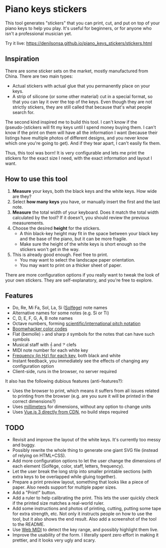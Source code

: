 # Piano keys stickers

This tool generates "stickers" that you can print, cut, and put on top of your
piano keys to help you play. It's useful for beginners, or for anyone who isn't
a professional musician yet.

Try it live: <https://denilsonsa.github.io/piano_keys_stickers/stickers.html>

## Inspiration

There are some sticker sets on the market, mostly manufactured from China.
There are two main types:

* Actual stickers with actual glue that you permanently place on your keys.
* A strip of silicone (or some other material) cut in a special format, so that
you can lay it over the top of the keys. Even though they are not strictly
stickers, they are still called that because that's what people search for.

The second kind inspired me to build this tool. I can't know if the
(pseudo-)stickers will fit my keys until I spend money buying them. I can't
know if the print on them will have all the information I want (because their
listings have multiple photos of different designs, and you never know which
one you're going to get). And if they tear apart, I can't easily fix them.

Thus, this tool was born! It is very configurable and lets me print the
stickers for the exact size I need, with the exact information and layout I
want.

## How to use this tool

1. **Measure** your keys, both the black keys and the white keys. How wide are
   they?
2. Select **how many keys** you have, or manually insert the first and the last
   note.
3. **Measure** the total width of your keyboard. Does it match the total width
   calculated by the tool? If it doesn't, you should review the previous
   measurements.
4. Choose the desired **height** for the stickers.
    * A thin black-key height may fit in the space between your black key and
      the base of the piano, but it can be more fragile.
    * Make sure the height of the white keys is short enough so the stickers
      won't get in the way.
5. This is already good enough. Feel free to print.
    * You may want to select the landscape paper orientation.
    * You may want to print on a thicker sheet of paper.

There are more configuration options if you really want to tweak the look of
your own stickers. They are self-explanatory, and you're free to explore.

## Features

* Do, Re, Mi Fa, Sol, La, Si ([Solfège](https://en.wikipedia.org/wiki/Solf%C3%A8ge)) note names
* Alternative names for some notes (e.g. Si or Ti)
* C, D, E, F, G, A, B note names
* Octave numbers, forming [scientific/international pitch notation](https://en.wikipedia.org/wiki/Scientific_pitch_notation)
* [Boomwhacker color codes](https://github.com/nicolasbrailo/PianOli/pull/53)
* Flat (bemolle) ♭ and sharp ♯ symbols for the notes that can have such symbols
* Musical staff with 𝄞 and 𝄢 clefs
* MIDI note number for each white key
* [Frequency (in Hz) for each key](https://en.wikipedia.org/wiki/Piano_key_frequencies), both black and white
* Instant feedback, you immediately see the effects of changing any configuration option
* Client-side, runs in the browser, no server required

It also has the following dubious features (anti-features?):

* Uses the browser to print, which means it suffers from all issues related to printing from the browser (e.g. are you sure it will be printed in the correct dimensions?)
* Uses [millimeters](https://en.wikipedia.org/wiki/International_System_of_Units) for dimensions, without any option to change units
* Uses [Vue.js 3 directly from CDN](https://vuejs.org/guide/quick-start.html#using-vue-from-cdn), no build steps required

## TODO

* Revisit and improve the layout of the white keys. It's currently too messy and buggy.
* Possibly rewrite the whole thing to generate one giant SVG file (instead of relying on HTML+CSS).
* Add more configuration options to let the user change the dimensions of each element (Solfège, color, staff, letters, frequency).
* Let the user break the long strip into smaller printable sections (with extra keys to be overlapped while gluing together).
* Prepare a print preview layout, something that looks like a piece of paper. Also needs support for multiple paper sizes.
* Add a "Print!" button.
* Add a ruler to help calibrating the print. This lets the user quickly check if the printed size matches a real-world ruler.
* Add some instructions and photos of printing, cutting, putting some tape for extra strength, etc. Not only it instructs people on how to use the tool, but it also shows the end result. Also add a screenshot of the tool to the README.
* Use [Web MIDI](https://developer.mozilla.org/en-US/docs/Web/API/Web_MIDI_API) to detect the key range, and possibly highlight them live.
* Improve the usability of the form. I literally spent zero effort in making it prettier, and it looks very ugly and scary.
